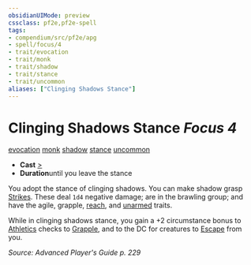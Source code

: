 ```yaml
---
obsidianUIMode: preview
cssclass: pf2e,pf2e-spell
tags:
- compendium/src/pf2e/apg
- spell/focus/4
- trait/evocation
- trait/monk
- trait/shadow
- trait/stance
- trait/uncommon
aliases: ["Clinging Shadows Stance"]
---
```

# Clinging Shadows Stance *Focus 4*   
[evocation](../../Rules/traits/evocation.md)  [monk](../../Rules/traits/monk.md)  [shadow](../../Rules/traits/shadow.md)  [stance](../../Rules/traits/stance.md)  [uncommon](../../Rules/traits/uncommon.md)  

- **Cast** [>](../../Rules/core-rulebook/chapter-9-playing-the-game.md#Actions "Single Action") 
- **Duration**until you leave the stance

You adopt the stance of clinging shadows. You can make shadow grasp [Strikes](../../Rules/actions/strike.md). These deal `1d4` negative damage; are in the brawling group; and have the agile, grapple, [reach](../../Rules/traits/reach.md), and [unarmed](../../Rules/traits/unarmed.md) traits.

While in clinging shadows stance, you gain a +2 circumstance bonus to [Athletics](../skills.md#Athletics) checks to [Grapple](../../Rules/actions/grapple.md), and to the DC for creatures to [Escape](../../Rules/actions/escape.md) from you.

*Source: Advanced Player's Guide p. 229*